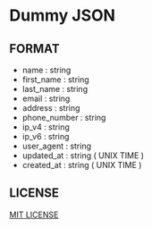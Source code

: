 # Dummy JSON

## FORMAT
- name : string
- first_name : string
- last_name : string
- email : string
- address : string
- phone_number : string
- ip_v4 : string
- ip_v6 : string
- user_agent : string
- updated_at : string ( UNIX TIME )
- created_at : string ( UNIX TIME )

## LICENSE
[MIT LICENSE](https://github.com/kyoya0819/dummy_json/blob/main/LICENSE)